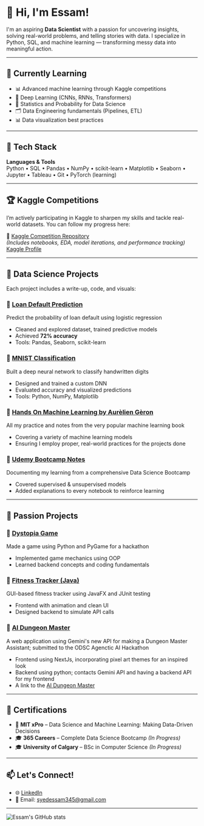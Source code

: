 # 👋 Hi, I'm Essam!

I'm an aspiring **Data Scientist** with a passion for uncovering insights, solving real-world problems, and telling stories with data. I specialize in Python, SQL, and machine learning — transforming messy data into meaningful action.

---

## 🧠 Currently Learning

- 📊 Advanced machine learning through Kaggle competitions  
- 🤖 Deep Learning (CNNs, RNNs, Transformers)  
- 🧮 Statistics and Probability for Data Science  
- 🗂️ Data Engineering fundamentals (Pipelines, ETL)  
- 📊 Data visualization best practices

---

## 🧰 Tech Stack

**Languages & Tools**  
Python • SQL • Pandas • NumPy • scikit-learn • Matplotlib • Seaborn • Jupyter • Tableau • Git • PyTorch (learning)

---

## 🏆 Kaggle Competitions

I’m actively participating in Kaggle to sharpen my skills and tackle real-world datasets. You can follow my progress here:

🔗 [Kaggle Competition Repository](https://github.com/Essam-Khawaja/Kaggle-Competitions)  
*(Includes notebooks, EDA, model iterations, and performance tracking)*
[Kaggle Profile](https://www.kaggle.com/essamkhawaja)

---

## 📂 Data Science Projects

Each project includes a write-up, code, and visuals:

### 🔹 [Loan Default Prediction](https://hub.labs.coursera.org:443/connect/sharedyldlbirb?forceRefresh=false&path=%2Fnotebooks%2FLoanDefaultPrediction.ipynb&isLabVersioning=file-prep)
Predict the probability of loan default using logistic regression  
- Cleaned and explored dataset, trained predictive models  
- Achieved **72% accuracy**  
- Tools: Pandas, Seaborn, scikit-learn

### 🔹 [MNIST Classification](https://github.com/Essam-Khawaja/MNIST_Classification)
Built a deep neural network to classify handwritten digits  
- Designed and trained a custom DNN  
- Evaluated accuracy and visualized predictions  
- Tools: Python, NumPy, Matplotlib

### 🔹 [Hands On Machine Learning by Aurèlien Gèron](https://github.com/Essam-Khawaja/HandsonML2-Practice)
All my practice and notes from the very popular machine learning book
- Covering a variety of machine learning models
- Ensuring I employ proper, real-world practices for the projects done

### 🔹 [Udemy Bootcamp Notes](https://github.com/Essam-Khawaja/Data-Science-Udemy)
Documenting my learning from a comprehensive Data Science Bootcamp  
- Covered supervised & unsupervised models  
- Added explanations to every notebook to reinforce learning

---

## 🎨 Passion Projects

### 🔹 [Dystopia Game](https://github.com/Essam-Khawaja/dystopia)
Made a game using Python and PyGame for a hackathon  
- Implemented game mechanics using OOP  
- Learned backend concepts and coding fundamentals

### 🔹 [Fitness Tracker (Java)](https://github.com/Essam-Khawaja/Fitness-Tracker-Java)
GUI-based fitness tracker using JavaFX and JUnit testing  
- Frontend with animation and clean UI  
- Designed backend to simulate API calls

### 🔹 [AI Dungeon Master](https://github.com/Essam-Khawaja/Masse)
A web application using Gemini's new API for making a Dungeon Master Assistant; submitted to the ODSC Agenctic AI Hackathon
- Frontend using NextJs, incorporating pixel art themes for an inspired look
- Backend using python; contacts Gemini API and having a backend API for my frontend
- A link to the [AI Dungeon Master](https://ai-dm-fkr0.onrender.com/)

---

## 📜 Certifications

- 🧠 **MIT xPro** – Data Science and Machine Learning: Making Data-Driven Decisions  
- 🎓 **365 Careers** – Complete Data Science Bootcamp *(In Progress)*  
- 🎓 **University of Calgary** – BSc in Computer Science *(In Progress)*

---

## 📫 Let's Connect!

- 🌐 [LinkedIn](https://www.linkedin.com/in/syed-essam)  
- 📧 Email: syedessam345@gmail.com  

---

![Essam's GitHub stats](https://github-readme-stats.vercel.app/api?username=Essam-Khawaja&show_icons=true&theme=default)


<!--
**Essam-Khawaja/Essam-Khawaja** is a ✨ _special_ ✨ repository because its `README.md` (this file) appears on your GitHub profile.

Here are some ideas to get you started:

- 🔭 I’m currently working on ...
- 🌱 I’m currently learning ...
- 👯 I’m looking to collaborate on ...
- 🤔 I’m looking for help with ...
- 💬 Ask me about ...
- 📫 How to reach me: ...
- 😄 Pronouns: ...
- ⚡ Fun fact: ...
-->
